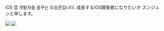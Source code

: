 iOS 앱 개발자를 꿈꾸는 오승준입니다.
成長するiOS開発者になりたいオ·スンジュンと申します。

<img src="https://img.shields.io/badge/Swift-F05138?style=flat-suqare&logo=Swift&logoColor=white"/>
<img align='left' src="http://mazassumnida.wtf/api/v2/generate_badge?boj=sj990927">
